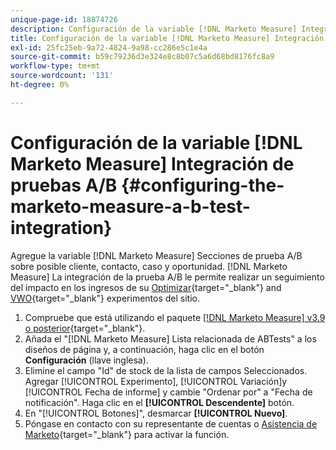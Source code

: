 ```yaml
---
unique-page-id: 18874726
description: Configuración de la variable [!DNL Marketo Measure] Integración de pruebas A/B - [!DNL Marketo Measure] - Documentación del producto
title: Configuración de la variable [!DNL Marketo Measure] Integración de pruebas A/B
exl-id: 25fc25eb-9a72-4824-9a98-cc286e5c1e4a
source-git-commit: b59c79236d3e324e8c8b07c5a6d68bd8176fc8a9
workflow-type: tm+mt
source-wordcount: '131'
ht-degree: 0%

---
```


# Configuración de la variable [!DNL Marketo Measure] Integración de pruebas A/B {#configuring-the-marketo-measure-a-b-test-integration}

Agregue la variable [!DNL Marketo Measure] Secciones de prueba A/B sobre posible cliente, contacto, caso y oportunidad. [!DNL Marketo Measure] La integración de la prueba A/B le permite realizar un seguimiento del impacto en los ingresos de su [Optimizar](https://optimizely.com/){target="_blank"} and [VWO](https://vwo.com/){target="_blank"} experimentos del sitio.

1. Compruebe que está utilizando el paquete [[!DNL Marketo Measure] v3.9 o posterior](https://appexchange.salesforce.com/appxListingDetail?listingId=a0N3000000B3KLuEAN){target="_blank"}.
1. Añada el &quot;[!DNL Marketo Measure] Lista relacionada de ABTests&quot; a los diseños de página y, a continuación, haga clic en el botón **Configuración** (llave inglesa).
1. Elimine el campo &quot;Id&quot; de stock de la lista de campos Seleccionados. Agregar [!UICONTROL Experimento], [!UICONTROL Variación]y [!UICONTROL Fecha de informe] y cambie &quot;Ordenar por&quot; a &quot;Fecha de notificación&quot;. Haga clic en el **[!UICONTROL Descendente]** botón.
1. En &quot;[!UICONTROL Botones]&quot;, desmarcar **[!UICONTROL Nuevo]**.
1. Póngase en contacto con su representante de cuentas o [Asistencia de Marketo](https://nation.marketo.com/t5/support/ct-p/Support){target="_blank"} para activar la función.
